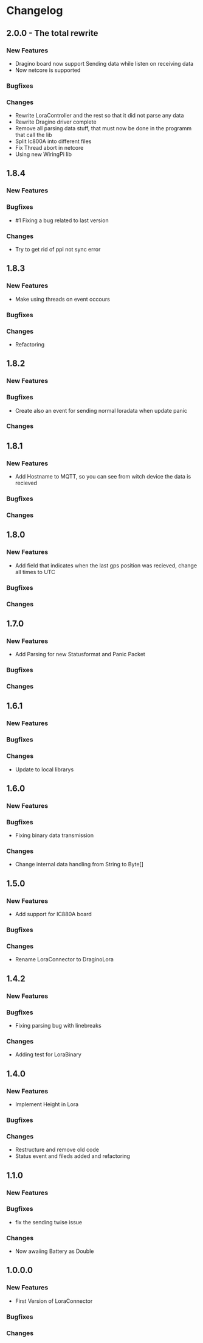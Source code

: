 # Changelog
## 2.0.0 - The total rewrite

### New Features
* Dragino board now support Sending data while listen on receiving data
* Now netcore is supported

### Bugfixes

### Changes
* Rewrite LoraController and the rest so that it did not parse any data
* Rewrite Dragino driver complete
* Remove all parsing data stuff, that must now be done in the programm that call the lib
* Split Ic800A into different files
* Fix Thread abort in netcore
* Using new WiringPi lib

## 1.8.4
### New Features
### Bugfixes
* #1 Fixing a bug related to last version

### Changes
* Try to get rid of ppl not sync error

## 1.8.3
### New Features
* Make using threads on event occours

### Bugfixes
### Changes
* Refactoring

## 1.8.2
### New Features
### Bugfixes
* Create also an event for sending normal loradata when update panic

### Changes

## 1.8.1
### New Features
* Add Hostname to MQTT, so you can see from witch device the data is recieved

### Bugfixes
### Changes

## 1.8.0
### New Features
* Add field that indicates when the last gps position was recieved, change all times to UTC

### Bugfixes
### Changes

## 1.7.0
### New Features
* Add Parsing for new Statusformat and Panic Packet

### Bugfixes
### Changes


## 1.6.1
### New Features
### Bugfixes
### Changes
* Update to local librarys

## 1.6.0
### New Features
### Bugfixes
* Fixing binary data transmission

### Changes
* Change internal data handling from String to Byte[]

## 1.5.0
### New Features
* Add support for IC880A board

### Bugfixes
### Changes
* Rename LoraConnector to DraginoLora

## 1.4.2
### New Features
### Bugfixes
* Fixing parsing bug with linebreaks

### Changes
* Adding test for LoraBinary

## 1.4.0
### New Features
* Implement Height in Lora

### Bugfixes
### Changes
* Restructure and remove old code
* Status event and fileds added and refactoring

## 1.1.0
### New Features
### Bugfixes
* fix the sending twise issue

### Changes
* Now awaiing Battery as Double

## 1.0.0.0
### New Features
* First Version of LoraConnector

### Bugfixes
### Changes
